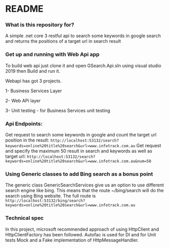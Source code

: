 # README #

### What is this repository for? ###
A simple .net core 3 restful api to search some keywords in google search and returns the positions of a target url in search result 

### Get up and running with Web Api app ###

To build web api just clone it and open GSearch.Api.sln using visual studio 2019 then Build and run it.

Webapi has got 3 projects.


1- Business Services Layer

2- Web APi layer

3- Unit testing -  for Business Services unit testing


### Api Endpoints: ###

Get request to search some keywords in google and count the target url position in the result: `http://localhost:53132/search?keywords=online%20title%20search&url=www.infotrack.com.au`
Get request and specify the maximum 50 result in search and keywords as well as target url: `http://localhost:53132/search?keywords=online%20title%20search&url=www.infotrack.com.au&num=50`

### Using Generic classes to add Bing search as a bonus point ###
The generic class GenericSearchServices<T> give us an option to use different search engine like bing. 
This means that the route ~/bing/search will do the search using Bing website. The full route is `http://localhost:53132/bing/search?keywords=online%20title%20search&url=www.infotrack.com.au`

### Technical spec ###

In this project, microsoft recommended approach of using HttpClient and HttpClientFactory has been followed.
Autofac is used for DI and for Unit tests Mock and a Fake implementation of HttpMessageHandler. 






